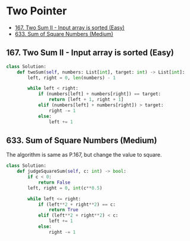 # Two Pointer

* [167. Two Sum II - Input array is sorted (Easy)](https://github.com/shaojim12/Leetcode-notes/blob/master/Two%20Pointer.md#167-two-sum-ii---input-array-is-sorted-easy)
* [633. Sum of Square Numbers (Medium)](https://github.com/shaojim12/Leetcode-notes/blob/master/Two%20Pointer.md#633-sum-of-square-numbers-medium)

## 167. Two Sum II - Input array is sorted (Easy)

```python
class Solution:
    def twoSum(self, numbers: List[int], target: int) -> List[int]:
        left, right = 0, len(numbers) - 1

        while left < right:
            if (numbers[left] + numbers[right]) == target:
                return [left + 1, right + 1]
            elif (numbers[left] + numbers[right]) > target:
                right -= 1
            else:
                left += 1
```

## 633. Sum of Square Numbers (Medium)

The algorithm is same as P.167, but change the value to square.

```python
class Solution:
    def judgeSquareSum(self, c: int) -> bool:
        if c < 0:
            return False
        left, right = 0, int(c**0.5)

        while left <= right:
            if (left**2 + right**2) == c:
                return True
            elif (left**2 + right**2) < c:
                left += 1
            else:
                right -= 1
```
